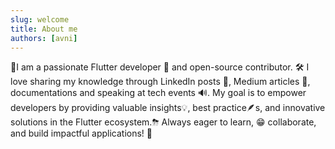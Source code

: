 ```yaml
---
slug: welcome
title: About me
authors: [avni]
---
```


👋I am a passionate Flutter developer 💙 and open-source contributor. 🛠️ 
I love sharing my knowledge through LinkedIn posts 📱️, Medium articles 📝, documentations and speaking at tech events 🔊.
My goal is to empower developers by providing valuable insights💡, best practice🪶s, and innovative solutions in the Flutter ecosystem.⛈︎
Always eager to learn, 😁 collaborate, and build impactful applications! 🚀
